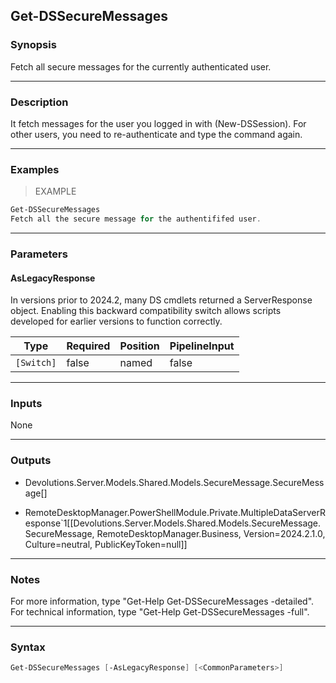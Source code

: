 Get-DSSecureMessages
--------------------

### Synopsis
Fetch all secure messages for the currently authenticated user.

---

### Description

It fetch messages for the user you logged in with (New-DSSession). For other users, you need to re-authenticate and type the command again.

---

### Examples
> EXAMPLE

```PowerShell
Get-DSSecureMessages
Fetch all the secure message for the authentififed user.
```

---

### Parameters
#### **AsLegacyResponse**
In versions prior to 2024.2, many DS cmdlets returned a ServerResponse object. Enabling this backward compatibility switch allows scripts developed for earlier versions to function correctly.

|Type      |Required|Position|PipelineInput|
|----------|--------|--------|-------------|
|`[Switch]`|false   |named   |false        |

---

### Inputs
None

---

### Outputs
* Devolutions.Server.Models.Shared.Models.SecureMessage.SecureMessage[]

* RemoteDesktopManager.PowerShellModule.Private.MultipleDataServerResponse`1[[Devolutions.Server.Models.Shared.Models.SecureMessage.SecureMessage, RemoteDesktopManager.Business, Version=2024.2.1.0, Culture=neutral, PublicKeyToken=null]]

---

### Notes
For more information, type "Get-Help Get-DSSecureMessages -detailed". For technical information, type "Get-Help Get-DSSecureMessages -full".

---

### Syntax
```PowerShell
Get-DSSecureMessages [-AsLegacyResponse] [<CommonParameters>]
```
